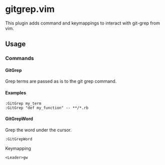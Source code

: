 # gitgrep.vim #

This plugin adds command and keymappings to interact with git-grep from vim.

## Usage ##

### Commands ###

#### GitGrep ####

Grep terms are passed as is to the git grep command.

#### Examples

    :GitGrep my_term
    :GitGrep "def my_function" -- **/*.rb

#### GitGrepWord ####

Grep the word under the cursor.

	:GitGrepWord

Keymapping

  `<Leader>gw`



